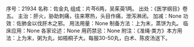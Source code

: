 序号：21934
名称：佐金丸
组成：片芩6两，吴茱萸1两。
出处：《医学纲目》卷五。
主治：肝火，胁助刺痛，往来寒热，头目作痛，泄泻淋闭。
加减：None
功效：佐肺金以伐肝木之邪。
用法用量：None
制备方法：上为末，蒸饼为丸。
临床应用：None
各家论述：None
用药禁忌：None
附注：《准绳·类方》本方用法：上为末，粥为丸，如梧桐子大。每服30-50丸，白术、陈皮汤送下。
